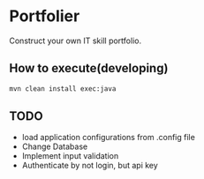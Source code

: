 # Portfolier

Construct your own IT skill portfolio.

## How to execute(developing)

```sh
mvn clean install exec:java
```

## TODO

- load application configurations from .config file
- Change Database
- Implement input validation
- Authenticate by not login, but api key
